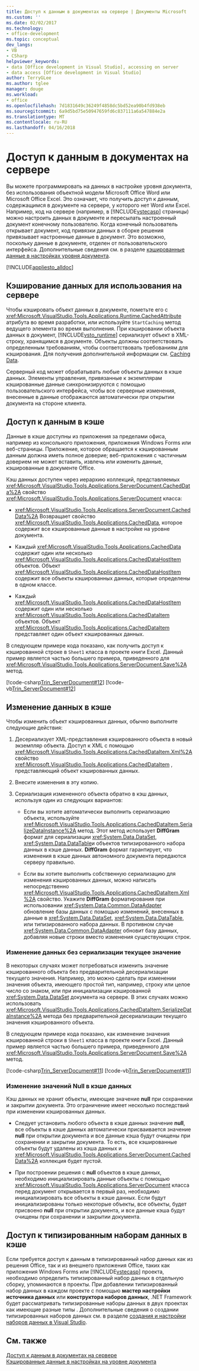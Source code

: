 ```yaml
---
title: Доступ к данным в документах на сервере | Документы Microsoft
ms.custom: ''
ms.date: 02/02/2017
ms.technology:
- office-development
ms.topic: conceptual
dev_langs:
- VB
- CSharp
helpviewer_keywords:
- data [Office development in Visual Studio], accessing on server
- data access [Office development in Visual Studio]
author: TerryGLee
ms.author: tglee
manager: douge
ms.workload:
- office
ms.openlocfilehash: 7d1831649c36249f4858dc5bd52ea90b4fd938eb
ms.sourcegitcommit: 6a9d5bd75e50947659fd6c837111a6a547884e2a
ms.translationtype: MT
ms.contentlocale: ru-RU
ms.lasthandoff: 04/16/2018
---
```

# <a name="accessing-data-in-documents-on-the-server"></a>Доступ к данным в документах на сервере
  Вы можете программировать на данных в настройке уровня документа, без использования объектной модели Microsoft Office Word или Microsoft Office Excel. Это означает, что получить доступ к данным, содержащимся в документе на сервере, у которого нет Word или Excel. Например, код на сервере (например, в [!INCLUDE[vstecasp](../sharepoint/includes/vstecasp-md.md)] страницы) можно настроить данных в документе и пересылать настроенный документ конечному пользователю. Когда конечный пользователь открывает документ, код привязки данных в сборке решения привязывает настроенные данные в документ. Это возможно, поскольку данные в документе, отделен от пользовательского интерфейса. Дополнительные сведения см. в разделе [кэшированные данные в настройках уровня документа](../vsto/cached-data-in-document-level-customizations.md).  

 [!INCLUDE[appliesto_alldoc](../vsto/includes/appliesto-alldoc-md.md)]  

## <a name="caching-data-for-use-on-a-server"></a>Кэширование данных для использования на сервере  
 Чтобы кэшировать объект данных в документе, пометьте его с <xref:Microsoft.VisualStudio.Tools.Applications.Runtime.CachedAttribute> атрибута во время разработки, или используйте `StartCaching` метод ведущего элемента во время выполнения. При кэшировании объекта данных в документ, [!INCLUDE[vsto_runtime](../vsto/includes/vsto-runtime-md.md)] сериализует объект в XML-строку, хранящимся в документе. Объекты должны соответствовать определенным требованиям, чтобы соответствовать требованиям для кэширования. Для получения дополнительной информации см. [Caching Data](../vsto/caching-data.md).  

 Серверный код может обрабатывать любые объекты данных в кэше данных. Элементы управления, привязанные к экземплярам кэшированные данные синхронизируются с помощью пользовательского интерфейса, чтобы все серверные изменения, внесенные в данные отображаются автоматически при открытии документа на стороне клиента.  

## <a name="accessing-data-in-the-cache"></a>Доступ к данным в кэше  
 Данные в кэше доступны из приложения за пределами офиса, например из консольного приложения, приложения Windows Forms или веб-страницы. Приложение, которое обращается к кэшированным данным должна иметь полное доверие; веб-приложения с частичным доверием не может вставить, извлечь или изменить данные, кэшированные в документе Office.  

 Кэш данных доступен через иерархию коллекций, представляемых <xref:Microsoft.VisualStudio.Tools.Applications.ServerDocument.CachedData%2A> свойство <xref:Microsoft.VisualStudio.Tools.Applications.ServerDocument> класса:  

-   <xref:Microsoft.VisualStudio.Tools.Applications.ServerDocument.CachedData%2A> Возвращает свойство <xref:Microsoft.VisualStudio.Tools.Applications.CachedData>, которое содержит все кэшированные данные в настройке на уровне документа.  

-   Каждый <xref:Microsoft.VisualStudio.Tools.Applications.CachedData> содержит один или несколько <xref:Microsoft.VisualStudio.Tools.Applications.CachedDataHostItem> объектов. Объект <xref:Microsoft.VisualStudio.Tools.Applications.CachedDataHostItem> содержит все объекты кэшированных данных, которые определены в одном классе.  

-   Каждый <xref:Microsoft.VisualStudio.Tools.Applications.CachedDataHostItem> содержит один или несколько <xref:Microsoft.VisualStudio.Tools.Applications.CachedDataItem> объектов. Объект <xref:Microsoft.VisualStudio.Tools.Applications.CachedDataItem> представляет один объект кэшированных данных.  

 В следующем примере кода показано, как получить доступ к кэшированной строке в `Sheet1` класса в проекте книги Excel. Данный пример является частью большего примера, приведенного для <xref:Microsoft.VisualStudio.Tools.Applications.ServerDocument.Save%2A> метод.  

 [!code-csharp[Trin_ServerDocument#12](../vsto/codesnippet/CSharp/Trin_ServerDocument/Form1.cs#12)]
 [!code-vb[Trin_ServerDocument#12](../vsto/codesnippet/VisualBasic/Trin_ServerDocument/Form1.vb#12)]  

## <a name="modifying-data-in-the-cache"></a>Изменение данных в кэше  
 Чтобы изменить объект кэшированных данных, обычно выполните следующие действия:  

1.  Десериализует XML-представления кэшированного объекта в новый экземпляр объекта. Доступ к XML с помощью <xref:Microsoft.VisualStudio.Tools.Applications.CachedDataItem.Xml%2A> свойство <xref:Microsoft.VisualStudio.Tools.Applications.CachedDataItem> , представляющий объект кэшированных данных.  

2.  Внесите изменения в эту копию.  

3.  Сериализация измененного объекта обратно в кэш данных, используя один из следующих вариантов:  

    -   Если вы хотите автоматически выполнить сериализацию объекта, используйте <xref:Microsoft.VisualStudio.Tools.Applications.CachedDataItem.SerializeDataInstance%2A> метод. Этот метод использует **DiffGram** формат для сериализации <xref:System.Data.DataSet>, <xref:System.Data.DataTable>и объектов типизированного набора данных в кэше данных. **DiffGram** формат гарантирует, что изменения в кэше данных автономного документа передаются серверу правильно.  

    -   Если вы хотите выполнить собственную сериализацию для изменения кэшированных данных, можно написать непосредственно <xref:Microsoft.VisualStudio.Tools.Applications.CachedDataItem.Xml%2A> свойство. Укажите **DiffGram** форматирования при использовании <xref:System.Data.Common.DataAdapter> обновление базы данных с помощью изменений, внесенных в данные в <xref:System.Data.DataSet>, <xref:System.Data.DataTable>, или типизированного набора данных. В противном случае <xref:System.Data.Common.DataAdapter> обновит базу данных, добавляя новые строки вместо изменения существующих строк.  

### <a name="modifying-data-without-deserializing-the-current-value"></a>Изменение данных без сериализации текущее значение  
 В некоторых случаях может потребоваться изменить значение кэшированного объекта без предварительной десериализации текущего значения. Например, это можно сделать при изменении значения объекта, имеющего простой тип, например, строку или целое число со знаком, или при инициализации кэшированной <xref:System.Data.DataSet> документа на сервере. В этих случаях можно использовать <xref:Microsoft.VisualStudio.Tools.Applications.CachedDataItem.SerializeDataInstance%2A> метода без предварительной десериализации текущего значения кэшированного объекта.  

 В следующем примере кода показано, как изменение значения кэшированной строки в `Sheet1` класса в проекте книги Excel. Данный пример является частью большего примера, приведенного для <xref:Microsoft.VisualStudio.Tools.Applications.ServerDocument.Save%2A> метод.  

 [!code-csharp[Trin_ServerDocument#11](../vsto/codesnippet/CSharp/Trin_ServerDocument/Form1.cs#11)]
 [!code-vb[Trin_ServerDocument#11](../vsto/codesnippet/VisualBasic/Trin_ServerDocument/Form1.vb#11)]  

### <a name="modifying-null-values-in-the-data-cache"></a>Изменение значений Null в кэше данных  
 Кэш данных не хранит объекты, имеющие значение **null** при сохранении и закрытии документа. Это ограничение имеет несколько последствий при изменении кэшированных данных.  

-   Следует установить любого объекта в кэше данных значение **null**, все объекты в кэше данных автоматически присваивается значение **null** при открытии документа и все данные кэша будут очищены при сохранении и закрытии документа. То есть, все кэшированные объекты будут удалены из кэша данных и <xref:Microsoft.VisualStudio.Tools.Applications.ServerDocument.CachedData%2A> коллекция будет пустой.  

-   При построении решения с **null** объектов в кэше данных, необходимо инициализировать данные объекты с помощью <xref:Microsoft.VisualStudio.Tools.Applications.ServerDocument> класса перед документ открывается в первый раз, необходимо инициализировать все объекты в кэше данных. Если будут инициализированы только некоторые объекты, все объекты, будет присвоено **null** при открытии документа, и все данные кэша будут очищены при сохранении и закрытии документа.  

## <a name="accessing-typed-datasets-in-the-cache"></a>Доступ к типизированным наборам данных в кэше  
 Если требуется доступ к данным в типизированный набор данных как из решения Office, так и из внешнего приложения Office, таких как приложения Windows Forms или [!INCLUDE[vstecasp](../sharepoint/includes/vstecasp-md.md)] проекта, необходимо определить типизированный набор данных в отдельную сборку, упоминаются в проекты. При добавлении типизированный набор данных в каждом проекте с помощью **мастер настройки источника данных** или **конструктора наборов данных**, .NET Framework будет рассматривать типизированные наборы данных в двух проектах как имеющие разные типы . Дополнительные сведения о создании типизированных наборов данных см. в разделе [создания и настройки наборов данных в Visual Studio](/visualstudio/data-tools/create-and-configure-datasets-in-visual-studio).  

## <a name="see-also"></a>См. также  
 [Доступ к данным в документах на сервере](../vsto/accessing-data-in-documents-on-the-server.md)   
 [Кэшированные данные в настройках на уровне документа](../vsto/cached-data-in-document-level-customizations.md)  
